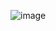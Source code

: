 ![image](https://github.com/aliabdallah7/HBC/assets/102080393/650bcdf4-84b6-4ab9-8a0f-eb3f3697ce3d)
